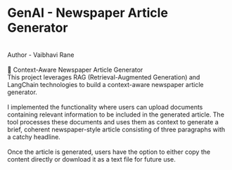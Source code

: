 # GenAI - Newspaper Article Generator
<br>
Author - Vaibhavi Rane
<br>
<br>
📰 Context-Aware Newspaper Article Generator
<br>
This project leverages RAG (Retrieval-Augmented Generation) and LangChain technologies to build a context-aware newspaper article generator.
<br><br>
I implemented the functionality where users can upload documents containing relevant information to be included in the generated article. The tool processes these documents and uses them as context to generate a brief, coherent newspaper-style article consisting of three paragraphs with a catchy headline.
<br><br>
Once the article is generated, users have the option to either copy the content directly or download it as a text file for future use.


